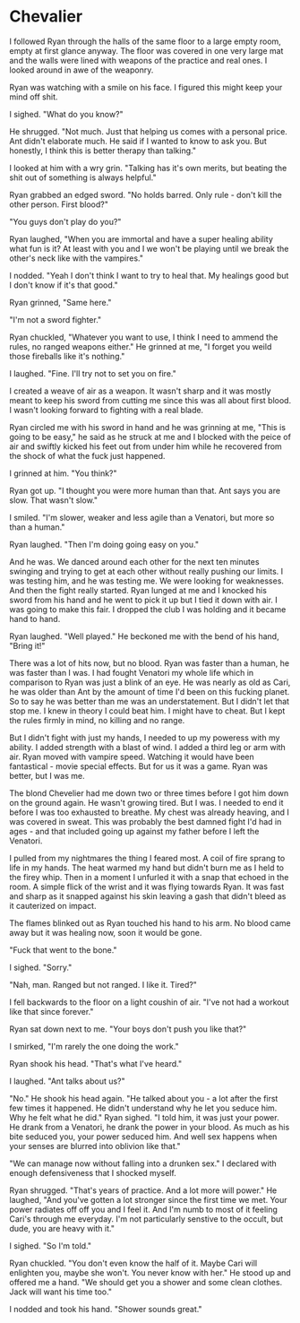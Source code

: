 # Chevalier

I followed Ryan through the halls of the same floor to a large empty room, empty at first glance anyway.  The floor was covered in one very large mat and the walls were lined with weapons of the practice and real ones.  I looked around in awe of the weaponry.

Ryan was watching with a smile on his face.  I figured this might keep your mind off shit.

I sighed.  "What do you know?"

He shrugged.  "Not much.  Just that helping us comes with a personal price.  Ant didn't elaborate much.  He said if I wanted to know to ask you.  But honestly, I think this is better therapy than talking."

I looked at him with a wry grin.  "Talking has it's own merits, but beating the shit out of something is always helpful."

Ryan grabbed an edged sword.  "No holds barred.  Only rule - don't kill the other person.  First blood?"

"You guys don't play do you?"

Ryan laughed, "When you are immortal and have a super healing ability what fun is it?  At least with you and I we won't be playing until we break the other's neck like with the vampires."

I nodded.  "Yeah I don't think I want to try to heal that.  My healings good but I don't know if it's that good."

Ryan grinned, "Same here."

"I'm not a sword fighter."

Ryan chuckled, "Whatever you want to use, I think I need to ammend the rules, no ranged weapons either."  He grinned at me, "I forget you weild those fireballs like it's nothing."

I laughed.  "Fine.  I'll try not to set you on fire."

I created a weave of air as a weapon.  It wasn't sharp and it was mostly meant to keep his sword from cutting me since this was all about first blood.  I wasn't looking forward to fighting with a real blade.

Ryan circled me with his sword in hand and he was grinning at me, "This is going to be easy," he said as he struck at me and I blocked with the peice of air and swiftly kicked his feet out from under him while he recovered from the shock of what the fuck just happened.

I grinned at him.  "You think?"

Ryan got up.  "I thought you were more human than that.  Ant says you are slow.  That wasn't slow."

I smiled.  "I'm slower, weaker and less agile than a Venatori, but more so than a human."

Ryan laughed.  "Then I'm doing going easy on you."

And he was.  We danced around each other for the next ten minutes swinging and trying to get at each other without really pushing our limits.  I was testing him, and he was testing me.  We were looking for weaknesses.  And then the fight really started.  Ryan lunged at me and I knocked his sword from his hand and he went to pick it up but I tied it down with air.  I was going to make this fair.  I dropped the club I was holding and it became hand to hand.

Ryan laughed.  "Well played."  He beckoned me with the bend of his hand, "Bring it!"

There was a lot of hits now, but no blood.  Ryan was faster than a human, he was faster than I was.  I had fought Venatori my whole life which in comparison to Ryan was just a blink of an eye.  He was nearly as old as Cari, he was older than Ant by the amount of time I'd been on this fucking planet.  So to say he was better than me was an understatement.  But I didn't let that stop me.  I knew in theory I could beat him.  I might have to cheat.  But I kept the rules firmly in mind, no killing and no range.

But I didn't fight with just my hands, I needed to up my poweress with my ability.  I added strength with a blast of wind.  I added a third leg or arm with air.  Ryan moved with vampire speed.  Watching it would have been fantastical - movie special effects.  But for us it was a game.  Ryan was better, but I was me.

The blond Chevelier had me down two or three times before I got him down on the ground again.  He wasn't growing tired.  But I was.  I needed to end it before I was too exhausted to breathe.  My chest was already heaving, and I was covered in sweat.  This was probably the best damned fight I'd had in ages - and that included going up against my father before I left the Venatori.

I pulled from my nightmares the thing I feared most.  A coil of fire sprang to life in my hands.  The heat warmed my hand but didn't burn me as I held to the firey whip.  Then in a moment I unfurled it with a snap that echoed in the room.  A simple flick of the wrist and it was flying towards Ryan.  It was fast and sharp as it snapped against his skin leaving a gash that didn't bleed as it cauterized on impact.

The flames blinked out as Ryan touched his hand to his arm.  No blood came away but it was healing now, soon it would be gone.

"Fuck that went to the bone."

I sighed.  "Sorry."

"Nah, man.  Ranged but not ranged.  I like it.  Tired?"

I fell backwards to the floor on a light coushin of air.  "I've not had a workout like that since forever."

Ryan sat down next to me.  "Your boys don't push you like that?"

I smirked, "I'm rarely the one doing the work."

Ryan shook his head.  "That's what I've heard."

I laughed.  "Ant talks about us?"

"No."  He shook his head again.  "He talked about you - a lot after the first few times it happened.  He didn't understand why he let you seduce him.  Why he felt what he did."  Ryan sighed.  "I told him, it was just your power.  He drank from a Venatori, he drank the power in your blood.  As much as his bite seduced you, your power seduced him.  And well sex happens when your senses are blurred into oblivion like that."

"We can manage now without falling into a drunken sex."  I declared with enough defensiveness that I shocked myself.

Ryan shrugged.  "That's years of practice.  And a lot more will power."  He laughed, "And you've gotten a lot stronger since the first time we met.  Your power radiates off off you and I feel it.  And I'm numb to most of it feeling Cari's through me everyday.  I'm not particularly senstive to the occult, but dude, you are heavy with it."

I sighed.  "So I'm told."

Ryan chuckled.  "You don't even know the half of it.  Maybe Cari will enlighten you, maybe she won't.  You never know with her."  He stood up and offered me a hand.  "We should get you a shower and some clean clothes.  Jack will want his time too."

I nodded and took his hand.  "Shower sounds great."
